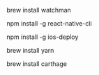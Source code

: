 brew install watchman

npm install -g react-native-cli

npm install -g ios-deploy

brew install yarn

brew install carthage
